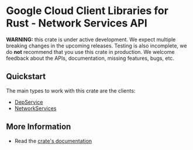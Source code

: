 # Google Cloud Client Libraries for Rust - Network Services API

<!-- Code generated by sidekick. DO NOT EDIT. -->

**WARNING:** this crate is under active development. We expect multiple breaking
changes in the upcoming releases. Testing is also incomplete, we do **not**
recommend that you use this crate in production. We welcome feedback about the
APIs, documentation, missing features, bugs, etc.



## Quickstart

The main types to work with this crate are the clients:

* [DepService](https://docs.rs/google-cloud-networkservices-v1/latest/google_cloud_networkservices_v1/client/struct.DepService.html)
* [NetworkServices](https://docs.rs/google-cloud-networkservices-v1/latest/google_cloud_networkservices_v1/client/struct.NetworkServices.html)

## More Information

* Read the [crate's documentation](https://docs.rs/google-cloud-networkservices-v1/latest/google-cloud-networkservices-v1)
